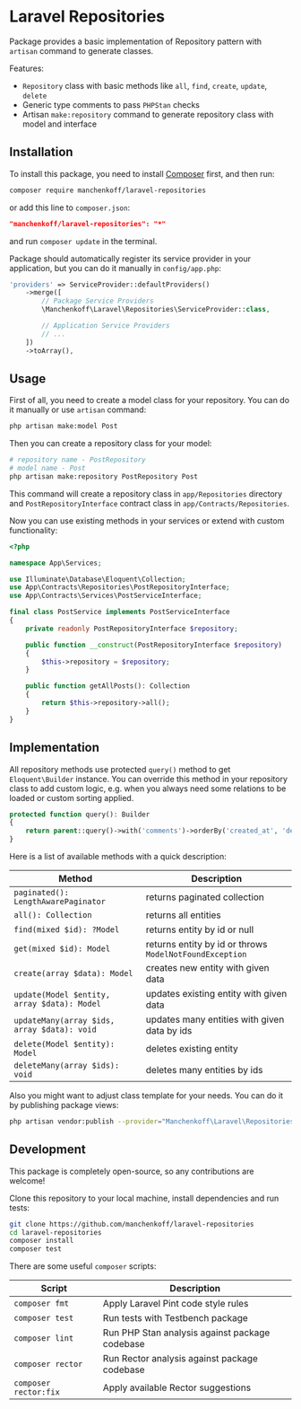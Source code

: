 # Laravel Repositories

Package provides a basic implementation of Repository pattern with `artisan` command to generate classes.

Features:

-   `Repository` class with basic methods like `all`, `find`, `create`, `update`, `delete`
-   Generic type comments to pass `PHPStan` checks
-   Artisan `make:repository` command to generate repository class with model and interface

## Installation

To install this package, you need to install [Composer](https://getcomposer.org/) first, and then run:

```bash
composer require manchenkoff/laravel-repositories
```

or add this line to `composer.json`:

```json
"manchenkoff/laravel-repositories": "*"
```

and run `composer update` in the terminal.

Package should automatically register its service provider in your application, but you can do it manually in `config/app.php`:

```php
'providers' => ServiceProvider::defaultProviders()
    ->merge([
        // Package Service Providers
        \Manchenkoff\Laravel\Repositories\ServiceProvider::class,

        // Application Service Providers
        // ...
    ])
    ->toArray(),
```

## Usage

First of all, you need to create a model class for your repository. You can do it manually or use `artisan` command:

```bash
php artisan make:model Post
```

Then you can create a repository class for your model:

```bash
# repository name - PostRepository
# model name - Post
php artisan make:repository PostRepository Post
```

This command will create a repository class in `app/Repositories` directory and `PostRepositoryInterface` contract class in `app/Contracts/Repositories`.

Now you can use existing methods in your services or extend with custom functionality:

```php
<?php

namespace App\Services;

use Illuminate\Database\Eloquent\Collection;
use App\Contracts\Repositories\PostRepositoryInterface;
use App\Contracts\Services\PostServiceInterface;

final class PostService implements PostServiceInterface
{
    private readonly PostRepositoryInterface $repository;

    public function __construct(PostRepositoryInterface $repository)
    {
        $this->repository = $repository;
    }

    public function getAllPosts(): Collection
    {
        return $this->repository->all();
    }
}
```

## Implementation

All repository methods use protected `query()` method to get `Eloquent\Builder` instance. You can override this method in your repository class to add custom logic, e.g. when you always need some relations to be loaded or custom sorting applied.

```php
protected function query(): Builder
{
    return parent::query()->with('comments')->orderBy('created_at', 'desc');
}
```

Here is a list of available methods with a quick description:

| Method                                      | Description                                             |
| ------------------------------------------- | ------------------------------------------------------- |
| `paginated(): LengthAwarePaginator`         | returns paginated collection                            |
| `all(): Collection`                         | returns all entities                                    |
| `find(mixed $id): ?Model`                   | returns entity by id or null                            |
| `get(mixed $id): Model`                     | returns entity by id or throws `ModelNotFoundException` |
| `create(array $data): Model`                | creates new entity with given data                      |
| `update(Model $entity, array $data): Model` | updates existing entity with given data                 |
| `updateMany(array $ids, array $data): void` | updates many entities with given data by ids            |
| `delete(Model $entity): Model`              | deletes existing entity                                 |
| `deleteMany(array $ids): void`              | deletes many entities by ids                            |

Also you might want to adjust class template for your needs. You can do it by publishing package views:

```bash
php artisan vendor:publish --provider="Manchenkoff\Laravel\Repositories\ServiceProvider"
```

## Development

This package is completely open-source, so any contributions are welcome!

Clone this repository to your local machine, install dependencies and run tests:

```bash
git clone https://github.com/manchenkoff/laravel-repositories
cd laravel-repositories
composer install
composer test
```

There are some useful `composer` scripts:

| Script                | Description                                    |
| --------------------- | ---------------------------------------------- |
| `composer fmt`        | Apply Laravel Pint code style rules            |
| `composer test`       | Run tests with Testbench package               |
| `composer lint`       | Run PHP Stan analysis against package codebase |
| `composer rector`     | Run Rector analysis against package codebase   |
| `composer rector:fix` | Apply available Rector suggestions             |
